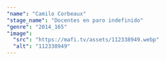 ```yaml
---
"name": "Camilo Corbeaux"
"stage_name": "Docentes en paro indefinido"
"genre": "2014_165"
"image":
  "src": "https://mafi.tv/assets/112338949.webp"
  "alt": "112338949"
---
```

